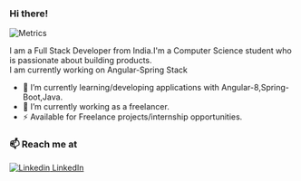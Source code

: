 
### Hi there!

![Metrics](https://github.com/sumitgsh/sumitgsh/blob/master/github-metrics.svg)




I am a Full Stack Developer from India.I'm a Computer Science student who is passionate about building products.<br>
I am currently working on Angular-Spring Stack


- 🔭 I’m currently learning/developing applications with Angular-8,Spring-Boot,Java.
- 🌱 I’m currently working as a freelancer.
- ⚡  Available for Freelance projects/internship opportunities.
<!-- 
![Anurag's github stats](https://github-readme-stats.vercel.app/api?username=sumitgsh&show_icons=true&theme=radical)
 -->
### 📫 Reach me at 
[![Linkedin](https://i.stack.imgur.com/gVE0j.png) LinkedIn](https://www.linkedin.com/in/sumit-ghosh-4a7663170/)

